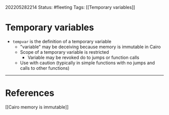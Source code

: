 202205282214
Status: #fleeting
Tags: [[Temporary variables]]

# Temporary variables

- `tempvar` is the definition of a temporary variable
	- "variable" may be deceiving because memory is immutable in Cairo
	- Scope of a temporary variable is restricted
		- Variable may be revoked do to jumps or function calls
	- Use with caution (typically in simple functions with no jumps and calls to other functions)







---
# References
[[Cairo memory is immutable]]

